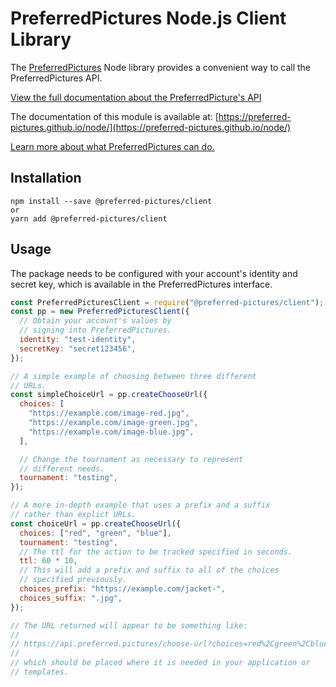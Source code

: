 # PreferredPictures Node.js Client Library

The [PreferredPictures](https://preferred.pictures) Node library provides a convenient way to call the
PreferredPictures API.

[View the full documentation about the PreferredPicture's API](https://docs.preferred.pictures/api-sdks/api)

The documentation of this module is available at: [https://preferred-pictures.github.io/node/](https://preferred-pictures.github.io/node/)

[Learn more about what PreferredPictures can do.](https://docs.preferred.pictures/)

## Installation

```
npm install --save @preferred-pictures/client
or
yarn add @preferred-pictures/client
```

## Usage

The package needs to be configured with your account's identity and
secret key, which is available in the PreferredPictures interface.

```js
const PreferredPicturesClient = require("@preferred-pictures/client");
const pp = new PreferredPicturesClient({
  // Obtain your account's values by
  // signing into PreferredPictures.
  identity: "test-identity",
  secretKey: "secret123456",
});

// A simple example of choosing between three different
// URLs.
const simpleChoiceUrl = pp.createChooseUrl({
  choices: [
    "https://example.com/image-red.jpg",
    "https://example.com/image-green.jpg",
    "https://example.com/image-blue.jpg",
  ],

  // Change the tournament as necessary to represent
  // different needs.
  tournament: "testing",
});

// A more in-depth example that uses a prefix and a suffix
// rather than explict URLs.
const choiceUrl = pp.createChooseUrl({
  choices: ["red", "green", "blue"],
  tournament: "testing",
  // The ttl for the action to be tracked specified in seconds.
  ttl: 60 * 10,
  // This will add a prefix and suffix to all of the choices
  // specified previously.
  choices_prefix: "https://example.com/jacket-",
  choices_suffix: ".jpg",
});

// The URL returned will appear to be something like:
//
// https://api.preferred.pictures/choose-url?choices=red%2Cgreen%2Cblue&tournament=testing&expiration=1597000373&uid=135a0ff2-b49d-422a-984b-b5aef29637f0&ttl=600&identity=test-identity&signature=f4329ac7956d060e8560e7bdaa5d7fb6c849a87d3157f6f2aeeb63a7b9b11da0
//
// which should be placed where it is needed in your application or
// templates.
```
